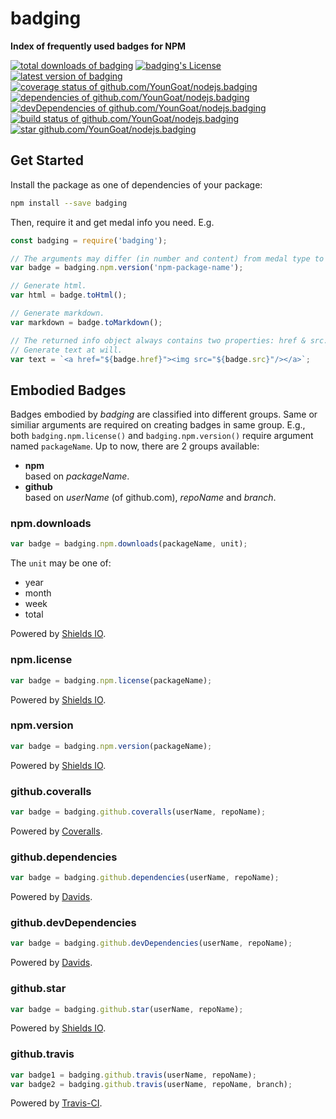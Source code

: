 #	badging
__Index of frequently used badges for NPM__

[![total downloads of badging](https://img.shields.io/npm/dt/badging.svg)](https://www.npmjs.com/package/badging)
[![badging's License](https://img.shields.io/npm/l/badging.svg)](https://www.npmjs.com/package/badging)
[![latest version of badging](https://img.shields.io/npm/v/badging.svg)](https://www.npmjs.com/package/badging)
[![coverage status of github.com/YounGoat/nodejs.badging](https://coveralls.io/repos/github/YounGoat/nodejs.badging/badge.svg?branch=master)](https://coveralls.io/github/YounGoat/nodejs.badging2?branch=master)
[![dependencies of github.com/YounGoat/nodejs.badging](https://david-dm.org/YounGoat/nodejs.badging/status.svg)](https://david-dm.org/YounGoat/nodejs.badging)
[![devDependencies of github.com/YounGoat/nodejs.badging](https://david-dm.org/YounGoat/nodejs.badging/dev-status.svg)](https://david-dm.org/YounGoat/nodejs.badging?type=dev)
[![build status of github.com/YounGoat/nodejs.badging](https://travis-ci.org/YounGoat/nodejs.badging.svg?branch=master)](https://travis-ci.org/YounGoat/nodejs.badging)
[![star github.com/YounGoat/nodejs.badging](https://img.shields.io/github/stars/YounGoat/nodejs.badging.svg?style=social&label=Star)](https://github.com/YounGoat/nodejs.badging/stargazers)

##	Get Started

Install the package as one of dependencies of your package:

```bash
npm install --save badging
```

Then, require it and get medal info you need. E.g.

```javascript
const badging = require('badging');

// The arguments may differ (in number and content) from medal type to type.
var badge = badging.npm.version('npm-package-name');

// Generate html.
var html = badge.toHtml();

// Generate markdown.
var markdown = badge.toMarkdown();

// The returned info object always contains two properties: href & src.
// Generate text at will.
var text = `<a href="${badge.href}"><img src="${badge.src}"/></a>`;
```

##	Embodied Badges

Badges embodied by *badging* are classified into different groups. Same or similiar arguments are required on creating badges in same group. E.g., both `badging.npm.license()` and `badging.npm.version()` require argument named `packageName`. Up to now, there are 2 groups available:

*	__npm__  
	based on *packageName*.
*	__github__  
	based on *userName* (of github.com), *repoName* and *branch*.

###	npm.downloads

```javascript
var badge = badging.npm.downloads(packageName, unit);
```

The `unit` may be one of:  
*	year
*	month
*	week
*	total

Powered by [Shields IO](http://shields.io).

###	npm.license

```javascript
var badge = badging.npm.license(packageName);
```

Powered by [Shields IO](http://shields.io).

###	npm.version

```javascript
var badge = badging.npm.version(packageName);
```

Powered by [Shields IO](http://shields.io).

###	github.coveralls

```javascript
var badge = badging.github.coveralls(userName, repoName);
```

Powered by [Coveralls](https://coveralls.io).

###	github.dependencies

```javascript
var badge = badging.github.dependencies(userName, repoName);
```

Powered by [Davids](https://david-dm.org).

###	github.devDependencies

```javascript
var badge = badging.github.devDependencies(userName, repoName);
```

Powered by [Davids](https://david-dm.org).

###	github.star

```javascript
var badge = badging.github.star(userName, repoName);
```

Powered by [Shields IO](ttp://shields.io).

###	github.travis

```javascript
var badge1 = badging.github.travis(userName, repoName);
var badge2 = badging.github.travis(userName, repoName, branch);
```

Powered by [Travis-CI](https://travis-ci.org).
